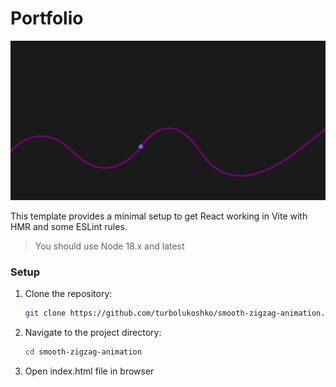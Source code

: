 # Portfolio

![screenshot](./assets/screenshot.png)

This template provides a minimal setup to get React working in Vite with HMR and some ESLint rules.

> You should use Node 18.x and latest

### Setup

1. Clone the repository:

   ```bash
   git clone https://github.com/turbolukoshko/smooth-zigzag-animation.git
   ```

2. Navigate to the project directory:

   ```bash
   cd smooth-zigzag-animation
   ```

3. Open index.html file in browser
